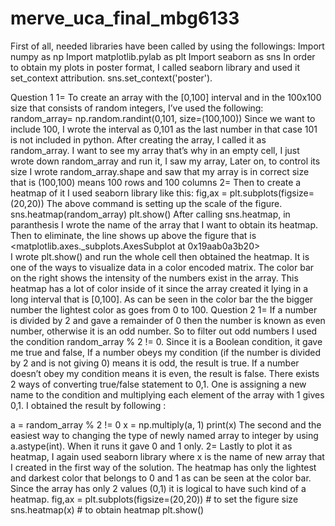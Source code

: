 # merve_uca_final_mbg6133

First of all, needed libraries have been called by using the followings:
Import numpy as np
Import matplotlib.pylab as plt
Import seaborn as sns
In order to obtain my plots in poster format, I called seaborn library and used it set_context attribution. sns.set_context('poster').

Question 1
1= To create an array with the [0,100] interval and in the 100x100 size that consists of random integers, I’ve used  the following: 
random_array= np.random.randint(0,101, size=(100,100))
Since we want to include 100,  I wrote the interval as 0,101 as the last number in that case 101 is not included in python. After creating the array, I called it as random_array.
I want to see my array that’s why in an empty cell, I just wrote down random_array and run it, I saw my array, Later on, to control its size I wrote random_array.shape and saw that my array is in correct size that is (100,100) means 100 rows and 100 columns
2= Then to create a heatmap of it I used seaborn library like this:
fig,ax = plt.subplots(figsize=(20,20))
The above command is setting up the scale of the figure.
sns.heatmap(random_array)
plt.show()
After calling sns.heatmap, in paranthesis I wrote the name of the array that I want to obtain its heatmap. Then to eliminate, the line shows up above the figure that is <matplotlib.axes._subplots.AxesSubplot at 0x19aab0a3b20>  
I wrote plt.show() and run the whole cell then obtained the heatmap.  It is one of the ways to visualize data in a color encoded matrix.  The color bar on the right shows the intensity of the numbers exist in the array. This heatmap has a lot of color inside of it since the array created it lying in a long interval that is [0,100]. As can be seen in the color bar the the bigger number the lightest color as goes from 0 to 100.
Question 2
1= If a number is divided by 2 and gave a remainder of 0 then the number is known as even number, otherwise  it is an odd number. So to filter out odd numbers I used the condition random_array % 2 != 0. Since it is a Boolean condition, it gave me true and false, If a number obeys my condition (if the number is divided by 2 and is not giving 0) means it is odd, the result is true. If a number doesn’t obey my condition means it is even, the result is false. There exists 2 ways of converting true/false statement to 0,1.  One is assigning a new name to the condition and multiplying each element of the array with 1 gives 0,1. I obtained the result by following :

a = random_array % 2 != 0
x = np.multiply(a, 1)
print(x)
The second and the easiest way to changing the type of newly named array to integer by using   a.astype(int). When it runs it gave 0 and 1 only.
2= Lastly to plot it as heatmap, I again used seaborn library where x is the name of new array that I created in the first way of the solution. The heatmap has only  the lightest and darkest color that belongs to 0 and 1 as can be seen at the color bar. Since the array has only 2 values (0,1) it is logical to have such kind of a heatmap.
fig,ax = plt.subplots(figsize=(20,20)) # to set the figure size	
sns.heatmap(x) # to obtain heatmap
plt.show()

